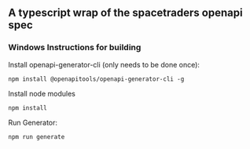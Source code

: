 ## A typescript wrap of the spacetraders openapi spec

### Windows Instructions for building

Install openapi-generator-cli (only needs to be done once):
```npm
npm install @openapitools/openapi-generator-cli -g
```

Install node modules
```npm
npm install
```

Run Generator:
```npm
npm run generate
```